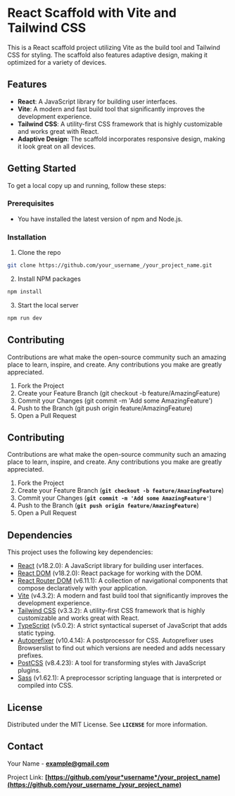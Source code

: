 # React Scaffold with Vite and Tailwind CSS

This is a React scaffold project utilizing Vite as the build tool and Tailwind CSS for styling. The scaffold also features adaptive design, making it optimized for a variety of devices.

## Features

- **React**: A JavaScript library for building user interfaces.
- **Vite**: A modern and fast build tool that significantly improves the development experience.
- **Tailwind CSS**: A utility-first CSS framework that is highly customizable and works great with React.
- **Adaptive Design**: The scaffold incorporates responsive design, making it look great on all devices.

## Getting Started

To get a local copy up and running, follow these steps:

### Prerequisites

- You have installed the latest version of npm and Node.js.

### Installation

1. Clone the repo

```sh
git clone https://github.com/your_username_/your_project_name.git
```

2. Install NPM packages

```sh
npm install
```

3. Start the local server

```sh
npm run dev
```

## Contributing

Contributions are what make the open-source community such an amazing place to learn, inspire, and create. Any contributions you make are greatly appreciated.

1. Fork the Project
2. Create your Feature Branch (git checkout -b feature/AmazingFeature)
3. Commit your Changes (git commit -m 'Add some AmazingFeature')
4. Push to the Branch (git push origin feature/AmazingFeature)
5. Open a Pull Request

## **Contributing**

Contributions are what make the open-source community such an amazing place to learn, inspire, and create. Any contributions you make are greatly appreciated.

1. Fork the Project
2. Create your Feature Branch (**`git checkout -b feature/AmazingFeature`**)
3. Commit your Changes (**`git commit -m 'Add some AmazingFeature'`**)
4. Push to the Branch (**`git push origin feature/AmazingFeature`**)
5. Open a Pull Request

## Dependencies

This project uses the following key dependencies:

- [React](https://reactjs.org/) (v18.2.0): A JavaScript library for building user interfaces.
- [React DOM](https://reactjs.org/docs/react-dom.html) (v18.2.0): React package for working with the DOM.
- [React Router DOM](https://reactrouter.com/) (v6.11.1): A collection of navigational components that compose declaratively with your application.
- [Vite](https://vitejs.dev/) (v4.3.2): A modern and fast build tool that significantly improves the development experience.
- [Tailwind CSS](https://tailwindcss.com/) (v3.3.2): A utility-first CSS framework that is highly customizable and works great with React.
- [TypeScript](https://www.typescriptlang.org/) (v5.0.2): A strict syntactical superset of JavaScript that adds static typing.
- [Autoprefixer](https://github.com/postcss/autoprefixer) (v10.4.14): A postprocessor for CSS. Autoprefixer uses Browserslist to find out which versions are needed and adds necessary prefixes.
- [PostCSS](https://postcss.org/) (v8.4.23): A tool for transforming styles with JavaScript plugins.
- [Sass](https://sass-lang.com/) (v1.62.1): A preprocessor scripting language that is interpreted or compiled into CSS.

## **License**

Distributed under the MIT License. See **`LICENSE`** for more information.

## **Contact**

Your Name - **[example@gmail.com](mailto:example@gmail.com)**

Project Link: **[https://github.com/your*username*/your_project_name](https://github.com/your_username_/your_project_name)**
